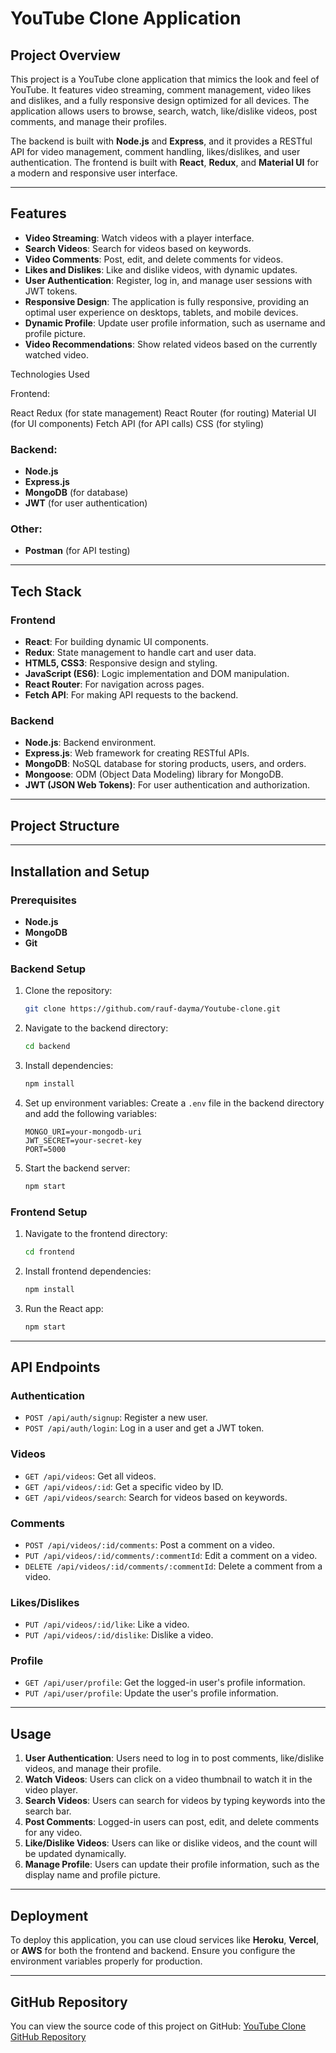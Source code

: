 # YouTube Clone Application

## Project Overview

This project is a YouTube clone application that mimics the look and feel of YouTube. It features video streaming, comment management, video likes and dislikes, and a fully responsive design optimized for all devices. The application allows users to browse, search, watch, like/dislike videos, post comments, and manage their profiles.

The backend is built with **Node.js** and **Express**, and it provides a RESTful API for video management, comment handling, likes/dislikes, and user authentication. The frontend is built with **React**, **Redux**, and **Material UI** for a modern and responsive user interface.

---

## Features

- **Video Streaming**: Watch videos with a player interface.
- **Search Videos**: Search for videos based on keywords.
- **Video Comments**: Post, edit, and delete comments for videos.
- **Likes and Dislikes**: Like and dislike videos, with dynamic updates.
- **User Authentication**: Register, log in, and manage user sessions with JWT tokens.
- **Responsive Design**: The application is fully responsive, providing an optimal user experience on desktops, tablets, and mobile devices.
- **Dynamic Profile**: Update user profile information, such as username and profile picture.
- **Video Recommendations**: Show related videos based on the currently watched video.

Technologies Used

Frontend:

React
Redux (for state management)
React Router (for routing)
Material UI (for UI components)
Fetch API (for API calls)
CSS (for styling)

### Backend:
- **Node.js**
- **Express.js**
- **MongoDB** (for database)
- **JWT** (for user authentication)

### Other:
- **Postman** (for API testing)

---

## Tech Stack

### Frontend
- **React**: For building dynamic UI components.
- **Redux**: State management to handle cart and user data.
- **HTML5, CSS3**: Responsive design and styling.
- **JavaScript (ES6)**: Logic implementation and DOM manipulation.
- **React Router**: For navigation across pages.
- **Fetch API**: For making API requests to the backend.

### Backend
- **Node.js**: Backend environment.
- **Express.js**: Web framework for creating RESTful APIs.
- **MongoDB**: NoSQL database for storing products, users, and orders.
- **Mongoose**: ODM (Object Data Modeling) library for MongoDB.
- **JWT (JSON Web Tokens)**: For user authentication and authorization.

---

## Project Structure


---

## Installation and Setup

### Prerequisites
- **Node.js**
- **MongoDB**
- **Git**

### Backend Setup

1. Clone the repository:
    ```bash
    git clone https://github.com/rauf-dayma/Youtube-clone.git
    ```
2. Navigate to the backend directory:
    ```bash
    cd backend
    ```
3. Install dependencies:
    ```bash
    npm install
    ```
4. Set up environment variables: Create a `.env` file in the backend directory and add the following variables:
    ```
    MONGO_URI=your-mongodb-uri
    JWT_SECRET=your-secret-key
    PORT=5000
    ```
5. Start the backend server:
    ```bash
    npm start
    ```

### Frontend Setup

1. Navigate to the frontend directory:
    ```bash
    cd frontend
    ```
2. Install frontend dependencies:
    ```bash
    npm install
    ```
3. Run the React app:
    ```bash
    npm start
    ```

---

## API Endpoints

### Authentication
- `POST /api/auth/signup`: Register a new user.
- `POST /api/auth/login`: Log in a user and get a JWT token.

### Videos
- `GET /api/videos`: Get all videos.
- `GET /api/videos/:id`: Get a specific video by ID.
- `GET /api/videos/search`: Search for videos based on keywords.

### Comments
- `POST /api/videos/:id/comments`: Post a comment on a video.
- `PUT /api/videos/:id/comments/:commentId`: Edit a comment on a video.
- `DELETE /api/videos/:id/comments/:commentId`: Delete a comment from a video.

### Likes/Dislikes
- `PUT /api/videos/:id/like`: Like a video.
- `PUT /api/videos/:id/dislike`: Dislike a video.

### Profile
- `GET /api/user/profile`: Get the logged-in user's profile information.
- `PUT /api/user/profile`: Update the user's profile information.

---

## Usage

1. **User Authentication**: Users need to log in to post comments, like/dislike videos, and manage their profile.
2. **Watch Videos**: Users can click on a video thumbnail to watch it in the video player.
3. **Search Videos**: Users can search for videos by typing keywords into the search bar.
4. **Post Comments**: Logged-in users can post, edit, and delete comments for any video.
5. **Like/Dislike Videos**: Users can like or dislike videos, and the count will be updated dynamically.
6. **Manage Profile**: Users can update their profile information, such as the display name and profile picture.

---

## Deployment

To deploy this application, you can use cloud services like **Heroku**, **Vercel**, or **AWS** for both the frontend and backend. Ensure you configure the environment variables properly for production.

---

## GitHub Repository

You can view the source code of this project on GitHub:
[YouTube Clone GitHub Repository](https://github.com/rauf-dayma/Youtube-clone)

